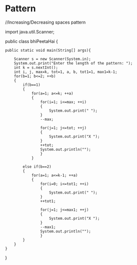 # Pattern
//Increasing/Decreasing spaces pattern

import java.util.Scanner;

public class bhiPeetaHai {
	
	public static void main(String[] args){
		
		Scanner s = new Scanner(System.in);
		System.out.print("Enter the length of the pattern: ");
		int k = s.nextInt();
		int i, j, max=k, tot=1, a, b, tot1=1, max1=k-1;
		for(b=1; b<=2; ++b)
		{
			if(b==1)
			{
				for(a=1; a<=k; ++a)
				{
					for(i=1; i<=max; ++i)
					{
						System.out.print(" ");
					}
					--max;
					
					for(j=1; j<=tot; ++j)
					{
						System.out.print("X ");			
					}
					++tot;
					System.out.println("");
					}
				}
			
			else if(b==2)
			{
				for(a=1; a<=k-1; ++a)
				{
					for(i=0; i<=tot1; ++i)
					{
						System.out.print(" ");
					}
					++tot1;
					
					for(j=1; j<=max1; ++j)
					{
						System.out.print("X ");			
					}
					--max1;
					System.out.println("");
					}
			}
		}
	}
}

